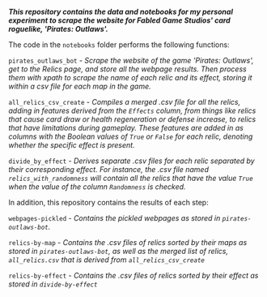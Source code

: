 ***This repository contains the data and notebooks for my personal experiment to scrape the website for Fabled Game Studios' card roguelike, 'Pirates: Outlaws'.***

The code in the `notebooks` folder performs the following functions:

`pirates_outlaws_bot` -  *Scrape the website of the game 'Pirates: Outlaws', get to the Relics page, and store all the webpage results. Then process them with xpath to scrape the name of each relic and its effect, storing it within a csv file for each map in the game.*

`all_relics_csv_create` - *Compiles a merged .csv file for all the relics, adding in features derived from the `Effects` column, from things like relics that cause card draw or health regeneration or defense increase, to relics that have limitations during gameplay. These features are added in as columns with the Boolean values of `True` or `False` for each relic, denoting whether the specific effect is present.*

`divide_by_effect` - *Derives separate .csv files for each relic separated by their corresponding effect. For instance, the .csv file named `relics_with_randomness` will contain all the relics that have the value `True` when the value of the column `Randomness` is checked.*

In addition, this repository contains the results of each step:

`webpages-pickled` - *Contains the pickled webpages as stored in `pirates-outlaws-bot`.*

`relics-by-map` - *Contains the .csv files of relics sorted by their maps as stored in `pirates-outlaws-bot`, as well as the merged list of relics, `all_relics.csv` that is derived from `all_relics_csv_create`*

`relics-by-effect` - *Contains the .csv files of relics sorted by their effect as stored in `divide-by-effect`*

